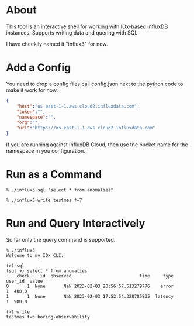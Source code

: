 # About
This tool is an interactive shell for working with IOx-based InfluxDB instances. Supports writing data and quering with SQL.

I have cheekily named it "influx3" for now.

# Add a Config
You need to drop a config files call config.json next to the python code to make it work for now. 

```json
{
    "host":"us-east-1-1.aws.cloud2.influxdata.com",
    "token":"",
    "namespace":"",
    "org":"",
    "url":"https://us-east-1-1.aws.cloud2.influxdata.com"
}

```

If you are running against InfluxDB Cloud, then use the bucket name for the namespace in you configuration.

# Run as a Command
```
% ./influx3 sql "select * from anomalies"
```

```
% ./influx3 write testmes f=7 
```

# Run and Query Interactively
So far only the query command is supported.

```
% ./influx3
Welcome to my IOx CLI.

(>) sql
(sql >) select * from anomalies
    check    id  observed                          time     type user_id  value
0       1  None       NaN 2023-02-03 20:56:57.513279776    error       1  400.0
1       1  None       NaN 2023-02-03 17:52:54.328785835  latency       1  900.0
```

```
(>) write 
testmes f=5 boring-observability
```